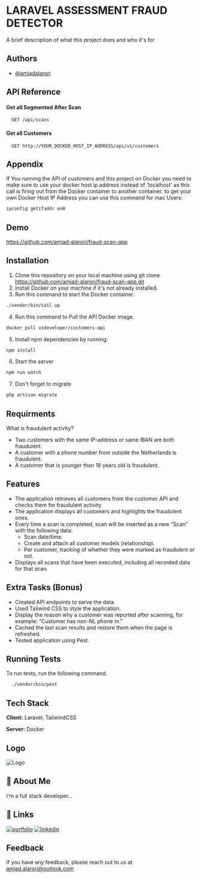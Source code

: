 
# LARAVEL ASSESSMENT FRAUD DETECTOR

A brief description of what this project does and who it's for


## Authors

- [@amjadalarori](https://www.github.com/amjad-alarori)


## API Reference

#### Get all Segmented After Scan

```http
  GET /api/scans
```

#### Get all Customers

```http
  GET http://YOUR_DOCKER_HOST_IP_ADDRESS/api/v1/customers
```




## Appendix

If You running the API of customers and this project on Docker you need to make sure to use your docker host ip address instead of 'localhost' as this call is firing out from the Docker container to another container.
to get your own Docker Host IP Address you can use this command for mac Users:

```bash
ipconfig getifaddr en0
```




## Demo

https://github.com/amjad-alarori/fraud-scan-app


## Installation

1. Clone this repository on your local machine using git clone https://github.com/amjad-alarori/fraud-scan-app.git
2. Install Docker on your machine if it's not already installed.
3. Run this command to start the Docker container.
```bash
./vendor/bin/sail up
```
4. Run this command to Pull the API Docker image.
```bash
docker pull vzdeveloper/customers-api
```
5. Install npm dependencies by running:
```bash
npm install
```

6. Start the server

```bash
npm run watch
```

7. Don't forget to migrate

```bash
php artisan migrate
```


## Requirments

What is fraudulent activity?

- Two customers with the same IP-address or same IBAN are both fraudulent.
- A customer with a phone number from outside the Netherlands is fraudulent.
- A customer that is younger than 18 years old is fraudulent.




## Features

- The application retrieves all customers from the customer API and checks them for fraudulent activity
- The application displays all customers and highlights the fraudulent ones.
- Every time a scan is completed, scan will be inserted as a new “Scan” with the following data:
    + Scan date/time.
    + Create and attach all customer models (relationship).
    + Per customer, tracking of whether they were marked as fraudulent or not.
- Displays all scans that have been executed, including all recorded data for that scan.



## Extra Tasks (Bonus)

- Created API endpoints to serve the data.
- Used Tailwind CSS to style the application.
- Display the reason why a customer was reported after scanning, for example: “Customer has non-NL phone nr.”
- Cached the last scan results and restore them when the page is refreshed.
- Tested application using Pest.


## Running Tests

To run tests, run the following command.

```bash
  ./vendor/bin/pest  
```


## Tech Stack

**Client:** Laravel, TailwindCSS

**Server:** Docker


##  Logo
![Logo](https://flowbite.com/docs/images/logo.svg)


## 🚀 About Me
I'm a full stack developer...


## 🔗 Links
[![portfolio](https://img.shields.io/badge/my_portfolio-000?style=for-the-badge&logo=ko-fi&logoColor=white)](https://amjadalarori.nl/)
[![linkedin](https://img.shields.io/badge/linkedin-0A66C2?style=for-the-badge&logo=linkedin&logoColor=white)](https://www.linkedin.com/in/amjad-alarori/)



## Feedback

If you have any feedback, please reach out to us at amjad.alarori@outlook.com

